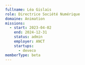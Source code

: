 ```yaml
---
fullname: Léa Gislais
role: Directrice Société Numérique
domaine: Animation
missions:
  - start: 2023-04-02
    end: 2024-12-31
    status: admin
    employer: ANCT
    startups:
      - deveco
memberType: beta
---
```

